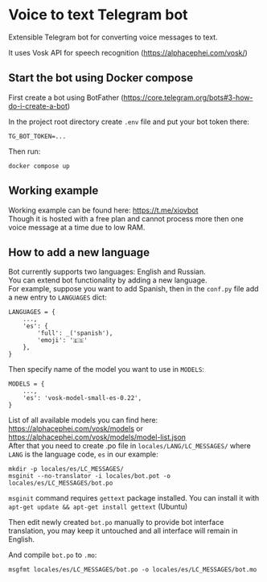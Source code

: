 # Voice to text Telegram bot

Extensible Telegram bot for converting voice messages to text.

It uses Vosk API for speech recognition (https://alphacephei.com/vosk/)

## Start the bot using Docker compose

First create a bot using BotFather (https://core.telegram.org/bots#3-how-do-i-create-a-bot)

In the project root directory create `.env` file and put your bot token there:
```
TG_BOT_TOKEN=...
```
Then run:

```
docker compose up
```
## Working example
Working example can be found here: https://t.me/xiovbot  
Though it is hosted with a free plan and cannot process more then one voice message at a time due to low RAM.


## How to add a new language
Bot currently supports two languages: English and Russian.  
You can extend bot functionality by adding a new language.  
For example, suppose you want to add Spanish, then in the `conf.py` file add a new entry to `LANGUAGES` dict:
```
LANGUAGES = {
    ...,
    'es': {
        'full': _('spanish'),
        'emoji': '🇪🇸'
    },
}
```

Then specify name of the model you want to use in `MODELS`:
```
MODELS = {
    ...,
    'es': 'vosk-model-small-es-0.22',
}
```
List of all available models you can find here: https://alphacephei.com/vosk/models or https://alphacephei.com/vosk/models/model-list.json  
After that you need to create .po file in `locales/LANG/LC_MESSAGES/` where `LANG` is the language code, `es` in our example:
```
mkdir -p locales/es/LC_MESSAGES/
msginit --no-translator -i locales/bot.pot -o locales/es/LC_MESSAGES/bot.po
```
`msginit` command requires `gettext` package installed. You can install it with `apt-get update && apt-get install gettext` (Ubuntu)  

Then edit newly created `bot.po` manually to provide bot interface translation, you may keep it untouched and all interface will remain in English.  

And compile `bot.po` to `.mo`:
```
msgfmt locales/es/LC_MESSAGES/bot.po -o locales/es/LC_MESSAGES/bot.mo
```
